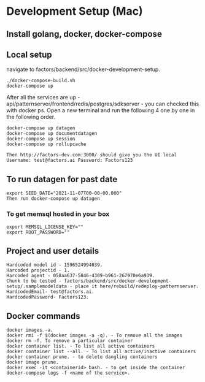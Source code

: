 # Development Setup (Mac)

## Install golang, docker, docker-compose

## Local setup
navigate to factors/backend/src/docker-development-setup.
```
./docker-compose-build.sh
docker-compose up
```
After all the services are up - api/patternserver/frontend/redis/postgres/sdkserver - you can checked this with docker ps.
Open a new terminal and run the following 4 one by one in the following order.
```
docker-compose up datagen
docker-compose up documentdatagen
docker-compose up session
docker-compose up rollupcache
```
```
Then http://factors-dev.com:3000/ should give you the UI local
Username: test@factors.ai Password: Factors123
```

## To run datagen for past date
```
export SEED_DATE="2021-11-07T00-00-00.000"
Then run docker-compose up datagen
```

### To get memsql hosted in your box
```
export MEMSQL_LICENSE_KEY=""
export ROOT_PASSWORD=""
```

## Project and user details
```
Hardcoded model id - 1596524994039.
Harcoded projectid - 1.
Harcoded agent - 058aa637-5846-4309-b961-267970e6a939.
Chunk to be tested - factors/backend/src/docker-development-setup/.samplemodeldata - place it here/rebuild/redeploy-patternserver.
HardcodedEmail- test@factors.ai.
HardcodedPassword- Factors123.
```

## Docker commands
```
docker images -a.
docker rmi -f $(docker images -a -q). - To remove all the images
docker rm -f. To remove a particular container
docker container list. - To list all active containers
docker container list --all. - To list all active/inactive containers
docker container prune. - to delete dangling containers
docker image prune.
docker exec -it <containerid> bash. - to get inside the container
docker-compose logs -f <name of the service>.
```
